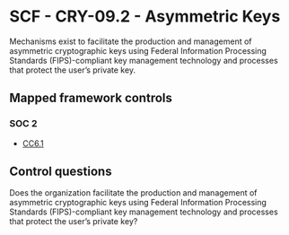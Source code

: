 # SCF - CRY-09.2 - Asymmetric Keys
Mechanisms exist to facilitate the production and management of asymmetric cryptographic keys using Federal Information Processing Standards (FIPS)-compliant key management technology and processes that protect the user’s private key. 
## Mapped framework controls
### SOC 2
- [CC6.1](../soc2/cc61.md)
  
## Control questions
Does the organization facilitate the production and management of asymmetric cryptographic keys using Federal Information Processing Standards (FIPS)-compliant key management technology and processes that protect the user’s private key? 
  